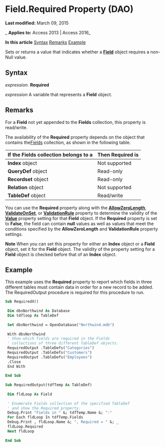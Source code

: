 
# Field.Required Property (DAO)

 **Last modified:** March 09, 2015

 _ **Applies to:** Access 2013 | Access 2016_

 **In this article**
[Syntax](#sectionSection0)
[Remarks](#sectionSection1)
[Example](#sectionSection2)


Sets or returns a value that indicates whether a  **[Field](47282ce2-9b49-ccf9-ad37-c4bb25cfd037.md)** object requires a non-Null value.

## Syntax
<a name="sectionSection0"> </a>

 _expression_. **Required**

 _expression_ A variable that represents a **Field** object.


## Remarks
<a name="sectionSection1"> </a>

For a  **Field** not yet appended to the **Fields** collection, this property is read/write.

The availability of the  **Required** property depends on the object that contains the[Fields](4be3ba07-20c1-d958-c1b8-7dd8b4731f60.md) collection, as shown in the following table.



|**If the Fields collection belongs to a**|**Then Required is**|
|:-----|:-----|
|**Index** object|Not supported|
|**QueryDef** object|Read-only|
|**Recordset** object|Read-only|
|**Relation** object|Not supported|
|**TableDef** object|Read/write|
You can use the  **Required** property along with the **[AllowZeroLength](5103a905-9258-e088-0210-857372f41c3c.md)**, **[ValidateOnSet](00245a8a-a78f-b0a8-3eb3-11dd27873984.md)**, or **[ValidationRule](b07e644d-54d3-7199-6f99-178774e54398.md)** property to determine the validity of the **[Value](6c0f9a8d-f51a-b8cf-8830-f8d960a1d08c.md)** property setting for that **Field** object. If the **Required** property is set to **False**, the field can contain **null** values as well as values that meet the conditions specified by the **AllowZeroLength** and **ValidationRule** property settings.




 **Note**  When you can set this property for either an  **Index** object or a **Field** object, set it for the **Field** object. The validity of the property setting for a **Field** object is checked before that of an **Index** object.


## Example
<a name="sectionSection2"> </a>

This example uses the  **Required** property to report which fields in three different tables must contain data in order for a new record to be added. The RequiredOutput procedure is required for this procedure to run.


```vb
Sub RequiredX() 
 
 Dim dbsNorthwind As Database 
 Dim tdfloop As TableDef 
 
 Set dbsNorthwind = OpenDatabase("Northwind.mdb") 
 
 With dbsNorthwind 
 ' Show which fields are required in the Fields 
 ' collections of three different TableDef objects. 
 RequiredOutput .TableDefs("Categories") 
 RequiredOutput .TableDefs("Customers") 
 RequiredOutput .TableDefs("Employees") 
 .Close 
 End With 
 
End Sub 
 
Sub RequiredOutput(tdfTemp As TableDef) 
 
 Dim fldLoop As Field 
 
 ' Enumerate Fields collection of the specified TableDef 
 ' and show the Required property. 
 Debug.Print "Fields in " &; tdfTemp.Name &; ":" 
 For Each fldLoop In tdfTemp.Fields 
 Debug.Print , fldLoop.Name &; ", Required = " &; _ 
 fldLoop.Required 
 Next fldLoop 
 
End Sub
```


